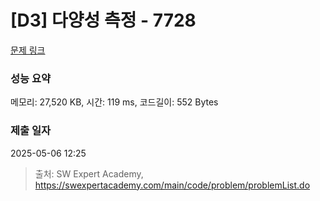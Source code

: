 # [D3] 다양성 측정 - 7728 

[문제 링크](https://swexpertacademy.com/main/code/problem/problemDetail.do?contestProbId=AWq40NEKLyADFARG) 

### 성능 요약

메모리: 27,520 KB, 시간: 119 ms, 코드길이: 552 Bytes

### 제출 일자

2025-05-06 12:25



> 출처: SW Expert Academy, https://swexpertacademy.com/main/code/problem/problemList.do